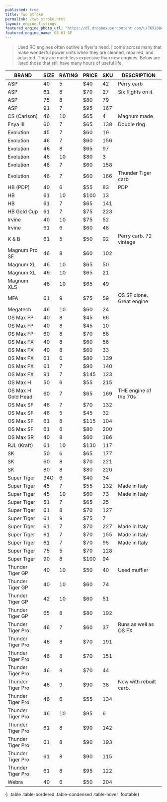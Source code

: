 ```yaml
---
published: true
title: Two Stroke
permalink: /two_stroke.html
layout: engine_listings
featured_engine_photo_url: "https://dl.dropboxusercontent.com/u/76928840/Website%20Photos/featured/2-stroke.jpg"
featured_engine_name: OS 61 SF
---
```


> Used RC engines often outlive a flyer's need. I come across many that make wonderful power units when they are cleaned, repaired, and adjusted.  They are much less expensive than new engines. Below are listed those that still have many hours of useful life.

BRAND             | SIZE  | RATING | PRICE | SKU   | DESCRIPTION
------------------|-------|--------|-------|-------|---------------------
ASP               | 40    | 5      | $40   | 42    | Perry carb
ASP               | 61    | 8      | $70   | 27    | Six flights on it.
ASP               | 75    | 8      | $80   | 79    |
ASP               | 91    | 7      | $95   | 167   |
CS (Carlson)      | 46    | 10     | $65   | 4     | Magnum made 
Enya III          | 60    | 7      | $65   | 138   | Double ring                             
Evolution         | 45    | 7      | $60   | 19    |
Evolution         | 46    | 7      | $60   | 156   | 
Evolution         | 46    | 8      | $65   | 97    |
Evolution         | 46    | 10     | $80   | 3     |
Evolution         | 46    | 7      | $60   | 158   |      
Evolution         | 46    | 7      | $60   | 166   | Thunder Tiger carb                          
HB (PDP)          | 40    | 6      | $55   | 83    | PDP
HB                | 61    | 10     | $100  | 13    |
HB                | 61    | 7      | $65   | 141   |
HB Gold Cup       | 61    | 7      | $75   | 223   |
Irvine            | 40    | 10     | $75   | 52    |
Irvine            | 61    | 6      | $60   | 48    |
K & B             | 61    | 5      | $50   | 92    | Perry carb. 72 vintage                   
Magnum Pro SE     | 46    | 8      | $60   | 102   |
Magnum XL         | 46    | 10     | $65   | 50    |                             
Magnum XL         | 46    | 10     | $65   | 21    |
Magnum XLS        | 46    | 10     | $65   | 49    |
MFA               | 61    | 9      | $75   | 59    | OS SF clone. Great engine
Megatech          | 46    | 10     | $60   | 24    |
OS Max FP         | 40    | 8      | $45   | 66    |
OS Max FP         | 40    | 8      | $45   | 10    |         
OS Max FP         | 60    | 8      | $70   | 88    |                                  
OS Max FX         | 40    | 8      | $60   | 56    |
OS Max FX         | 40    | 8      | $60   | 33    |                             
OS Max FX         | 61    | 6      | $80   | 139   |
OS Max FX         | 61    | 7      | $90   | 140   |                              
OS Max FX         | 91    | 7      | $145  | 123   |                                    
OS Max H          | 50    | 6      | $55   | 215   |
OS Max H Gold Head| 60    | 7      | $65   | 169   | THE engine of the 70s                         
OS Max SF         | 46    | 7      | $70   | 132   |                                   
OS Max SF         | 46    | 5      | $45   | 32    |
OS Max SF         | 61    | 8      | $115  | 104   |
OS Max SF         | 61    | 6      | $80   | 200   |                             
OS Max SR         | 40    | 8      | $60   | 186   |
RJL (Kraft)       | 61    | 10     | $130  | 117   |
SK                | 50    | 6      | $65   | 177   |
SK                | 60    | 8      | $70   | 221   |
SK                | 80    | 8      | $80   | 220   |
Super Tiger       | 34G   | 6      | $40   | 34    |
Super Tiger       | 45    | 7      | $55   | 132   | Made in Italy
Super Tiger       | 45    | 10     | $60   | 73    | Made in Italy                                   
Super Tiger       | 51    | 7      | $65   | 25    |
Super Tiger       | 61    | 8      | $70   | 127   |
Super Tiger       | 61    | 9      | $75   | 7     |
Super Tiger       | 61    | 7      | $70   | 227   | Made in Italy 
Super Tiger       | 61    | 7      | $70   | 155   | Made in Italy                           
Super Tiger       | 61    | 7      | $70   | 95    | Made in Italy
Super Tiger       | 75    | 5      | $70   | 128   |
Super Tiger       | 90    | 8      | $100  | 94    |
Thunder Tiger GP  | 40    | 10     | $50   | 40    | Used muffler
Thunder Tiger GP  | 40    | 10     | $60   | 74    |
Thunder Tiger GP  | 42    | 10     | $60   | 51    |
Thunder Tiger GP  | 65    | 8      | $80   | 192   |                            
Thunder Tiger Pro | 46    | 7      | $60   | 37    | Runs as well as OS FX
Thunder Tiger Pro | 46    | 8      | $70   | 191   |                       
Thunder Tiger Pro | 46    | 8      | $70   | 151   |
Thunder Tiger Pro | 46    | 8      | $70   | 44    |
Thunder Tiger Pro | 46    | 9      | $90   | 38    | New with rebuilt carb.
Thunder Tiger Pro | 46    | 6      | $55   | 134   |
Thunder Tiger Pro | 46    | 10     | $95   | 6     |                         
Thunder Tiger Pro | 61    | 8      | $90   | 142   |                       
Thunder Tiger Pro | 61    | 8      | $90   | 193   |
Thunder Tiger Pro | 61    | 8      | $90   | 115   |
Thunder Tiger Pro | 61    | 8      | $95   | 122   |                                               
Webra             | 40    | 6      | $50   | 204   |
{: .table .table-bordered .table-condensed .table-hover .footable}